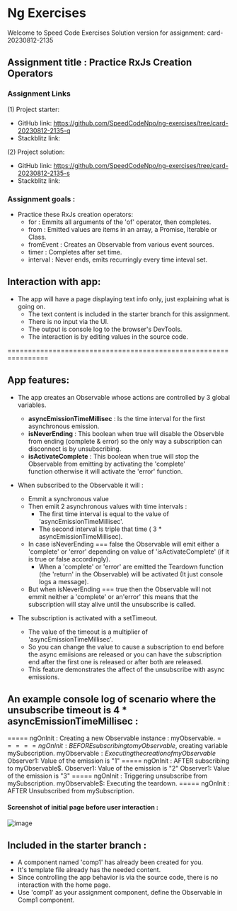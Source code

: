 # Ng Exercises

Welcome to Speed Code Exercises
Solution version for assignment: card-20230812-2135

## Assignment title : Practice RxJs Creation Operators

### Assignment Links
(1) Project starter:
  - GitHub link: https://github.com/SpeedCodeNpo/ng-exercises/tree/card-20230812-2135-q
  - Stackblitz link: 

(2) Project solution:
  - GitHub link: https://github.com/SpeedCodeNpo/ng-exercises/tree/card-20230812-2135-s
  - Stackblitz link: 

### Assignment goals :
- Practice these RxJs creation operators:
    - for : Emmits all arguments of the 'of' operator, then completes.
    - from : Emitted values are items in an array, a Promise, Iterable or Class.
    - fromEvent : Creates an Observable from various event sources.
    - timer : Completes after set time.
    - interval : Never ends, emits recurringly every time inteval set.

## Interaction with app:
- The app will have a page displaying text info only, just explaining what is going on.
    - The text content is included in the starter branch for this assignment.
    - There is no input via the UI.
    - The output is console log to the browser's DevTools.
    - The interaction is by editing values in the source code.

================================================================

## App features:
- The app creates an Observable whose actions are controlled by 3 global variables.
    - **asyncEmissionTimeMillisec** : Is the time interval for the first asynchronous emission.
    - **isNeverEnding**             : This boolean when true will disable the Observble from ending (complete & error)
                                       so the only way a subscription can disconnect is by unsubscribing.
    - **isActivateComplete**        : This boolean when true will stop the Observable from emitting by activating the 'complete'                          
                                      function otherwise it will activate the 'error' function.

- When subscribed to the Observable it will :
    - Emmit a synchronous value 
    - Then emiit 2 asynchronous values with time intervals :
        - The first time interval is equal to the value of 'asyncEmissionTimeMillisec'.
        - The second interval is triple that time ( 3 * asyncEmissionTimeMillisec).
    - In case isNeverEnding === false the Observable will emit either a 'complete' or 'error' depending 
         on value of 'isActivateComplete' (if it is true or false accordingly).
       - When a 'complete' or 'error' are emitted the Teardown function (the 'return' in the Observable) 
         will be activated (It just console logs a message).
    - But when isNeverEnding === true then the Observable will not emmit neither a 'complete' or an'error'
      this means that the subscription will stay alive until the unsubscribe is called.

- The subscription is activated with a setTimeout.
    - The value of the timeout is a multiplier of 'asyncEmissionTimeMillisec'.
    - So you can change the value to cause a subscription to end before the async emiisions are released
      or you can have the subscription end after the first one is released or after both are released.
    - This feature demonstrates the affect of the unsubscribe with async emissions.

## An example console log of scenario where the unsubscribe timeout is 4 * asyncEmissionTimeMillisec :
===== ngOnInit : Creating a new Observable instance : myObservable$.
===== ngOnInit : BEFORE subscribing to myObservable$, creating variable mySubscription.
myObservable$: Executing the creation of myObservable$
Observer1: Value of the emission is "1"
===== ngOnInit : AFTER subscribing to myObservable$.
Observer1: Value of the emission is "2"
Observer1: Value of the emission is "3"
===== ngOnInit : Triggering unsubscribe from mySubscription.
myObservable$: Executing the teardown.
===== ngOnInit : AFTER Unsubscribed from mySubscription.
  
#### Screenshot of initial page before user interaction :
![image](https://github.com/SpeedCodeNpo/ng-exercises/assets/132397719/4f447580-dcc8-4a58-b47c-f75c3859bdd9)

## Included in the starter branch :
- A component named 'comp1' has already been created for you.
- It's template file already has the needed content.
- Since controlling the app behavior is via the source code, there is no interaction with the home page.
- Use 'comp1' as your assignment component, define the Observable in Comp1 component.